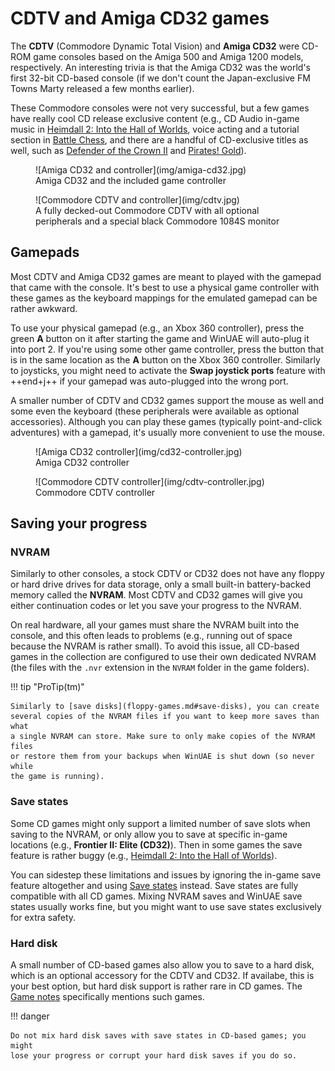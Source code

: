 # CDTV and Amiga CD32 games

The **CDTV** (Commodore Dynamic Total Vision) and **Amiga CD32** were CD-ROM
game consoles based on the Amiga 500 and Amiga 1200 models, respectively. An
interesting trivia is that the Amiga CD32 was the world's first 32-bit
CD-based console (if we don't count the Japan-exclusive FM Towns Marty
released a few months earlier).

These Commodore consoles were not very successful, but a few games have really
cool CD release exclusive content (e.g., CD Audio in-game music in
[Heimdall 2: Into the Hall of Worlds](../game-notes/g-j.md#heimdall-2-into-the-hall-of-worlds-cd32),
voice acting and a tutorial section in
[Battle Chess](../game-notes/b.md#battle-chess-cd32), and there are a handful of
CD-exclusive titles as well, such as
[Defender of the Crown II](../game-notes/d.md#defender-of-the-crown-ii-cd32) and
[Pirates! Gold](../game-notes/p.md#pirates-gold-cd32)).

<figure markdown="span">
  ![Amiga CD32 and controller](img/amiga-cd32.jpg)
  <figcaption>Amiga CD32 and the included game controller</figcaption>
</figure>

<figure markdown="span">
  ![Commodore CDTV and controller](img/cdtv.jpg)
  <figcaption>A fully decked-out Commodore CDTV with all optional peripherals and a special black Commodore 1084S monitor</figcaption>
</figure>


## Gamepads

Most CDTV and Amiga CD32 games are meant to played with the gamepad that came
with the console. It's best to use a physical game controller with these games
as the keyboard mappings for the emulated gamepad can be rather awkward.

To use your physical gamepad (e.g., an Xbox 360 controller), press the green
**A** button on it after starting the game and WinUAE will auto-plug it into
port 2. If you're using some other game controller, press the button that is
in the same location as the **A** button on the Xbox 360 controller. Similarly
to joysticks, you might need to activate the **Swap joystick ports** feature
with ++end+j++ if your gamepad was auto-plugged into the wrong port.

A smaller number of CDTV and CD32 games support the mouse as well and some
even the keyboard (these peripherals were available as optional accessories).
Although you can play these games (typically point-and-click adventures) with
a gamepad, it's usually more convenient to use the mouse.

<figure markdown="span">
  ![Amiga CD32 controller](img/cd32-controller.jpg)
  <figcaption>Amiga CD32 controller</figcaption>
</figure>

<figure markdown="span">
  ![Commodore CDTV controller](img/cdtv-controller.jpg)
  <figcaption>Commodore CDTV controller</figcaption>
</figure>


## Saving your progress

### NVRAM

Similarly to other consoles, a stock CDTV or CD32 does not have any floppy or
hard drive drives for data storage, only a small built-in battery-backed
memory called the **NVRAM**. Most CDTV and CD32 games will give you either
continuation codes or let you save your progress to the NVRAM.

On real hardware, all your games must share the NVRAM built into the console,
and this often leads to problems (e.g., running out of space because the NVRAM
is rather small). To avoid this issue, all CD-based games in the collection
are configured to use their own dedicated NVRAM (the files with the `.nvr`
extension in the `NVRAM` folder in the game folders).

!!! tip "ProTip(tm)"

    Similarly to [save disks](floppy-games.md#save-disks), you can create
    several copies of the NVRAM files if you want to keep more saves than what
    a single NVRAM can store. Make sure to only make copies of the NVRAM files
    or restore them from your backups when WinUAE is shut down (so never while
    the game is running).

### Save states

Some CD games might only support a limited number of save slots when saving to
the NVRAM, or only allow you to save at specific in-game locations (e.g.,
**Frontier II: Elite (CD32)**). Then in some games the save feature is rather
buggy (e.g., [Heimdall 2: Into the Hall of
Worlds](../game-notes/g-j.md#heimdall-2-into-the-hall-of-worlds-cd32)).

You can sidestep these limitations and issues by ignoring the in-game save
feature altogether and using [Save states](save-states.md) instead. Save
states are fully compatible with all CD games. Mixing NVRAM saves and WinUAE
save states usually works fine, but you might want to use save states
exclusively for extra safety.

### Hard disk

A small number of CD-based games also allow you to save to a hard disk, which
is an optional accessory for the CDTV and CD32. If availabe, this is your best
option, but hard disk support is rather rare in CD games. The
[Game notes](../game-notes/index.md) specifically mentions such games.


!!! danger

    Do not mix hard disk saves with save states in CD-based games; you might
    lose your progress or corrupt your hard disk saves if you do so.
